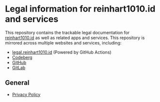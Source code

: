 # Legal information for reinhart1010.id and services

This repository contains the trackable legal documentation for [reinhart1010.id](https://reinhart1010.id) as well as related apps and services. This repository is mirrored across multiple websites and services, including:

+ [legal.reinhart1010.id](https://legal.reinhart1010.id) (Powered by GitHub Actions)
+ [Codeberg](https://codeberg.org/reinhart1010/legal)
+ [GitHub](https://github.com/reinhart1010/legal)
+ [GitLab](https://gitlab.com/reinhart1010/legal)

## General

+ [Privacy Policy](/privacy/general)
